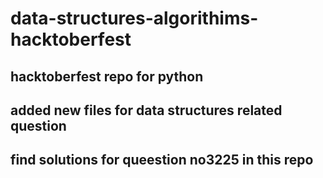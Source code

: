 # data-structures-algorithims-hacktoberfest
## hacktoberfest repo for python
##  added new files for data structures related question
## find solutions for queestion no3225 in this repo
